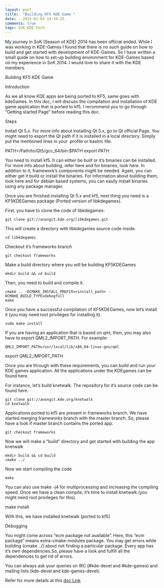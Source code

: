 ```yaml
---
layout: post
title:  "Building KF5 KDE Game "
date:   2015-01-05 14:34:25
comments: true
tags: SoK KDE Tech
---
```


My journey in SoK (Season of KDE) 2014 has been official ended. While I was working in KDE-Games I found that there is no such guide on how to build and get started with development of KDE-Games. So I have written a small guide on how to set-up building environment for KDE-Games based on my experience in SoK 2014. I would love to share it with the KDE members.


Building KF5 KDE Game

Introduction

As we all know KDE apps are being ported to KF5, same goes with kdeGames. In this doc, I will discuss the compilation and installation of KDE game application that is ported to kf5.
I recommend you to go through “Getting started Page” before reading this doc.

Steps

Install Qt 5.x. For more info about installing Qt 5.x, go to Qt official Page. You might need to export the Qt path if it is installed in a local directory. Simply put the mentioned lines in your .profile or bashrc file.

PATH=/Path/to/Qt5/gcc_64/bin:$PATH
export PATH

You need to install kf5.  It can either be built or it’s binaries can be installed. For more info about building, refer here and for binaries, look here. In addition to it, framework’s components might be needed. Again, you can either get it build or install the binaries. For information about building them, look here and for debian based systems, you can easily install binaries using any package manager.

Once you are finished installing Qt 5.x and kf5, next thing you need is a KF5KDEGames package (Ported version of libkdegames).

First, you have to clone the code of libkdegames:

    git clone git://anongit.kde.org/libkdegames.git

This will create a directory with libkdegames source code inside.

    cd libkdegames

Checkout it’s frameworks branch

    git checkout frameworks

Make a build directory where you will be building KF5KDEGames

    mkdir build && cd build

Then, you need to build and compile it.

    cmake .. -DCMAKE_INSTALL_PREFIX=<install_path> -DCMAKE_BUILD_TYPE=debugfull
    make

Once you have a successful compilation of KF5KDEGames, now let’s install it (you may need root privileges for installing it).

    sudo make install

If you are having an application that is based on qml, then, you may also have to export QML2_IMPORT_PATH. For example:

    QML2_IMPORT_PATH=/usr/local/lib/x86_64-linux-gnu/qml
export QML2_IMPORT_PATH

Once you are through with these requirements, you can build and run your KDE games application. All the applications under the KDEgames can be found here.

For instance, let’s build knetwalk. The repository for it’s source code can be found here.

    git clone git://anongit.kde.org/knetwalk
    cd knetwalk

Applications ported to kf5 are present in frameworks branch. We have started merging frameworks branch with the master branch. So, please have a look if master branch contains the ported app.

    git checkout frameworks

Now we will make a “build” directory and get started with building the app knetwalk

    mkdir build && cd build
    cmake ../

Now we start compiling the code

    make

You can also use make -j4 for multiprocessing and increasing the compiling speed.
Once we have a clean compile, it’s time to install knetwalk (you might need root privileges for this).

make install

With this, we have installed knetwalk (ported to kf5).

Debugging

You might come across “ecm package not available”. Here, this “ecm package” means extra-cmake-modules package. You may get errors while building (cmake ../) about not finding a particular package. Every app has it’s own dependencies.So, please have a look and fulfill all the dependencies to get rid of errors.

You can always ask your queries on IRC (#kde-devel and #kde-games) and mailing lists (kde-devel and kde-games-devel).

Refer for more details at this [doc Link](https://docs.google.com/document/d/1B9hQ0Ry-H-RKz9kRWG_P_2KTgwTMalvtO7YpME6dwfY/edit?usp=sharing)

